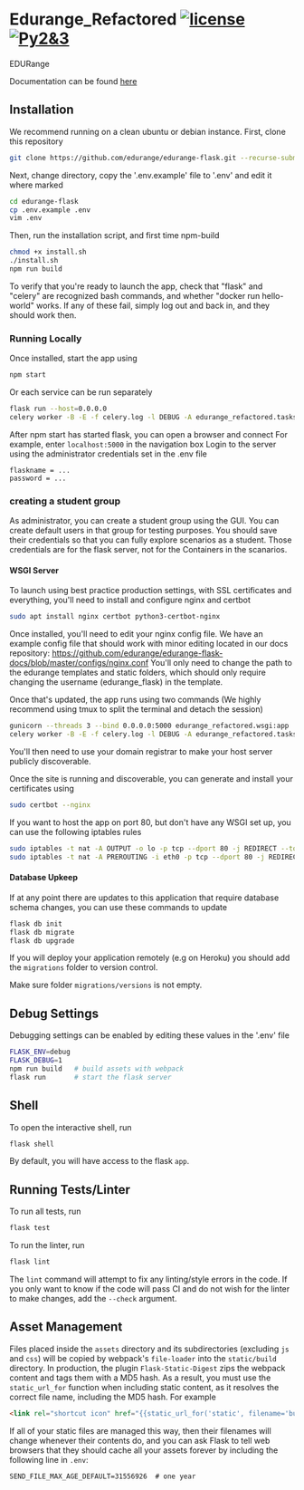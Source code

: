 # Edurange_Refactored [![license](https://img.shields.io/github/license/mashape/apistatus.svg?maxAge=2592000)](https://github.com/coojac09/edurange-flask/blob/master/LICENSE) [![Py2&3](https://img.shields.io/badge/Python-2%20%26%203-green.svg)]()

EDURange

Documentation can be found [here](https://github.com/edurange/edurange-flask-docs "EDURange Refactored Documentation")

## Installation
We recommend running on a clean ubuntu or debian instance.
First, clone this repository

```bash
git clone https://github.com/edurange/edurange-flask.git --recurse-submodules
```

Next, change directory, copy the '.env.example' file to '.env' and edit it where marked
```bash
cd edurange-flask
cp .env.example .env
vim .env
```

Then, run the installation script, and first time npm-build
```bash
chmod +x install.sh
./install.sh
npm run build
```
To verify that you're ready to launch the app, check that "flask" and "celery" are recognized bash commands, and whether "docker run hello-world" works.
If any of these fail, simply log out and back in, and they should work then. 

### Running Locally

Once installed, start the app using
```bash
npm start
```
Or each service can be run separately 
```bash
flask run --host=0.0.0.0
celery worker -B -E -f celery.log -l DEBUG -A edurange_refactored.tasks
```
After npm start has started flask, you can open a browser and connect
For example, enter ```localhost:5000``` in the navigation box
Login to the server using the administrator credentials set in the .env file
```
flaskname = ...
password = ...
```
### creating a student group
As administrator, you can create a student group using the GUI.
You can create default users in that group for testing purposes. You should save their credentials so that you can fully explore scenarios as a student.
Those credentials are for the flask server, not for the Containers in the scanarios.


#### WSGI Server

To launch using best practice production settings, with SSL certificates and everything, you'll need to install and configure nginx and certbot
```bash
sudo apt install nginx certbot python3-certbot-nginx
```
Once installed, you'll need to edit your nginx config file. 
We have an example config file that should work with minor editing located in our docs repository:
https://github.com/edurange/edurange-flask-docs/blob/master/configs/nginx.conf
You'll only need to change the path to the edurange templates and static folders, which should only require changing the username (edurange_flask) in the template. 

Once that's updated, the app runs using two commands (We highly recommend using tmux to split the terminal and detach the session)
```bash
gunicorn --threads 3 --bind 0.0.0.0:5000 edurange_refactored.wsgi:app
celery worker -B -E -f celery.log -l DEBUG -A edurange_refactored.tasks 
```

You'll then need to use your domain registrar to make your host server publicly discoverable.

Once the site is running and discoverable, you can generate and install your certificates using
```bash
sudo certbot --nginx
```

If you want to host the app on port 80, but don't have any WSGI set up, you can use the following iptables rules
```bash
sudo iptables -t nat -A OUTPUT -o lo -p tcp --dport 80 -j REDIRECT --to-port 5000
sudo iptables -t nat -A PREROUTING -i eth0 -p tcp --dport 80 -j REDIRECT --to-port 5000
```

#### Database Upkeep

If at any point there are updates to this application that require database schema changes, you can use these commands to update

```bash
flask db init
flask db migrate
flask db upgrade
```
If you will deploy your application remotely (e.g on Heroku) you should add the `migrations` folder to version control.

Make sure folder `migrations/versions` is not empty.

## Debug Settings

Debugging settings can be enabled by editing these values in the '.env' file

```bash
FLASK_ENV=debug
FLASK_DEBUG=1
npm run build   # build assets with webpack
flask run       # start the flask server
```

## Shell

To open the interactive shell, run

```bash
flask shell
```

By default, you will have access to the flask `app`.

## Running Tests/Linter

To run all tests, run

```bash
flask test
```

To run the linter, run

```bash
flask lint
```

The `lint` command will attempt to fix any linting/style errors in the code. If you only want to know if the code will pass CI and do not wish for the linter to make changes, add the `--check` argument.


## Asset Management

Files placed inside the `assets` directory and its subdirectories
(excluding `js` and `css`) will be copied by webpack's
`file-loader` into the `static/build` directory. In production, the plugin
`Flask-Static-Digest` zips the webpack content and tags them with a MD5 hash.
As a result, you must use the `static_url_for` function when including static content,
as it resolves the correct file name, including the MD5 hash.
For example

```html
<link rel="shortcut icon" href="{{static_url_for('static', filename='build/img/favicon.ico') }}">
```

If all of your static files are managed this way, then their filenames will change whenever their
contents do, and you can ask Flask to tell web browsers that they
should cache all your assets forever by including the following line
in ``.env``:

```text
SEND_FILE_MAX_AGE_DEFAULT=31556926  # one year
```
